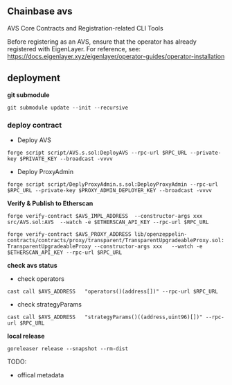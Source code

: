 
## Chainbase avs 

AVS Core Contracts and Registration-related CLI Tools

Before registering as an AVS, ensure that the operator has already registered with EigenLayer. For reference, see: https://docs.eigenlayer.xyz/eigenlayer/operator-guides/operator-installation




## deployment
 **git submodule**

`git submodule update --init --recursive`


### deploy contract

- Deploy AVS

`forge script script/AVS.s.sol:DeployAVS --rpc-url $RPC_URL --private-key $PRIVATE_KEY --broadcast -vvvv`

- Deploy ProxyAdmin

`forge script script/DeplyProxyAdmin.s.sol:DeployProxyAdmin --rpc-url $RPC_URL --private-key $PROXY_ADMIN_DEPLOYER_KEY --broadcast -vvvv`



**Verify & Publish to Etherscan**

`forge verify-contract $AVS_IMPL_ADDRESS  --constructor-args xxx  src/AVS.sol:AVS  --watch -e $ETHERSCAN_API_KEY --rpc-url $RPC_URL`

`forge verify-contract $AVS_PROXY_ADDRESS lib/openzeppelin-contracts/contracts/proxy/transparent/TransparentUpgradeableProxy.sol:TransparentUpgradeableProxy --constructor-args xxx   --watch -e $ETHERSCAN_API_KEY --rpc-url $RPC_URL`

**check avs status**

- check operators

`cast call $AVS_ADDRESS   "operators()(address[])" --rpc-url $RPC_URL`


- check strategyParams

`cast call $AVS_ADDRESS   "strategyParams()((address,uint96)[])" --rpc-url $RPC_URL`



**local release**

`goreleaser release --snapshot --rm-dist`


TODO: 
- offical metadata